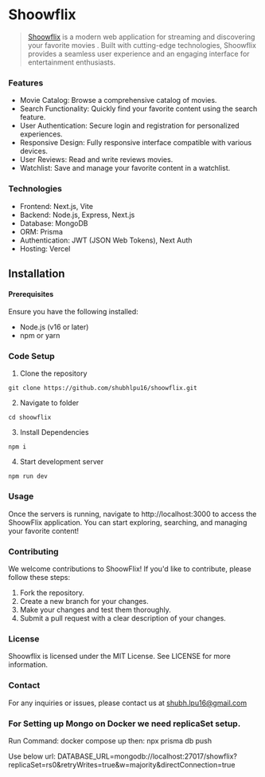 # Shoowflix

> [Shoowflix](https://shoowflix.vercel.app/) is a modern web application for streaming and discovering your favorite movies . Built with cutting-edge technologies, Shoowflix provides a seamless user experience and an engaging interface for entertainment enthusiasts.

### Features

- Movie Catalog: Browse a comprehensive catalog of movies.
- Search Functionality: Quickly find your favorite content using the search feature.
- User Authentication: Secure login and registration for personalized experiences.
- Responsive Design: Fully responsive interface compatible with various devices.
- User Reviews: Read and write reviews movies.
- Watchlist: Save and manage your favorite content in a watchlist.

### Technologies

- Frontend: Next.js, Vite
- Backend: Node.js, Express, Next.js
- Database: MongoDB
- ORM: Prisma
- Authentication: JWT (JSON Web Tokens), Next Auth
- Hosting: Vercel

## Installation

#### Prerequisites

Ensure you have the following installed:

- Node.js (v16 or later)
- npm or yarn

### Code Setup

1. Clone the repository

```
git clone https://github.com/shubhlpu16/shoowflix.git
```

2. Navigate to folder

```
cd shoowflix
```

3. Install Dependencies

```
npm i
```

4. Start development server

```
npm run dev
```

### Usage

Once the servers is running, navigate to http://localhost:3000 to access the ShoowFlix application. You can start exploring, searching, and managing your favorite content!

### Contributing

We welcome contributions to ShoowFlix! If you'd like to contribute, please follow these steps:

1. Fork the repository.
2. Create a new branch for your changes.
3. Make your changes and test them thoroughly.
4. Submit a pull request with a clear description of your changes.

### License

Shoowflix is licensed under the MIT License. See LICENSE for more information.

### Contact

For any inquiries or issues, please contact us at shubh.lpu16@gmail.com

### For Setting up Mongo on Docker we need replicaSet setup.

Run Command: docker compose up
then: npx prisma db push

Use below url:
DATABASE_URL=mongodb://localhost:27017/showflix?replicaSet=rs0&retryWrites=true&w=majority&directConnection=true

